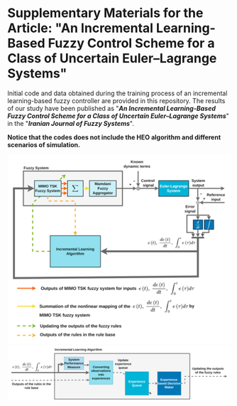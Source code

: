 # Supplementary Materials for the Article: "An Incremental Learning-Based Fuzzy Control Scheme for a Class of Uncertain Euler–Lagrange Systems"

Initial code and data obtained during the training process of an incremental learning-based fuzzy controller are provided in this repository. The results of our study have been published as "_**An Incremental Learning-Based Fuzzy Control Scheme for a Class of Uncertain Euler–Lagrange Systems**_" in the "_**Iranian Journal of Fuzzy Systems**_". 

**Notice that the codes does not include the HEO algorithm and different scenarios of simulation.**

<div align=center><img src="incrementalfuzzy_III.drawio.png" width=680 height=auto/></div>
<div align=center><img src="incrementalfuzzy_IV.drawio.png" width=800 height=auto/></div>

